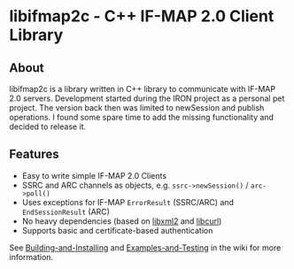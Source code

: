 # libifmap2c - C++ IF-MAP 2.0 Client Library 

## About

libifmap2c is a library written in C++ library to communicate with IF-MAP
2.0 servers. Development started during the IRON project as a personal pet
project. The version back then was limited to newSession and publish
operations. I found some spare time to add the missing functionality and
decided to release it.

## Features

* Easy to write simple IF-MAP 2.0 Clients
* SSRC and ARC channels as objects, e.g. `ssrc->newSession()` / `arc->poll()`
* Uses exceptions for IF-MAP `ErrorResult` (SSRC/ARC) and `EndSessionResult` (ARC)
* No heavy dependencies (based on [libxml2](http://xmlsoft.org/) and [libcurl](http://curl.haxx.se/libcurl/))
* Supports basic and certificate-based authentication

See [Building-and-Installing](Building-and-Installing) and
[Examples-and-Testing](Examples-and-Testing) in the wiki for more
information.
